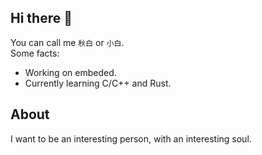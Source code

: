 ## Hi there 👋
You can call me `秋白` or `小白`.<br>
Some facts: 
- Working on embeded. 
- Currently learning C/C++ and Rust. 

## About 
I want to be an interesting person, with an interesting soul.

